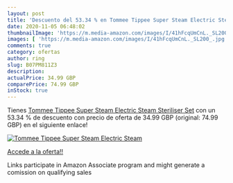 ```yaml
---
layout: post
title: 'Descuento del 53.34 % en Tommee Tippee Super Steam Electric Steam'
date: 2020-11-05 06:48:02
thumbnailImage: 'https://m.media-amazon.com/images/I/41hFcqUmCnL._SL200_.jpg'
images: [ 'https://m.media-amazon.com/images/I/41hFcqUmCnL._SL200_.jpg' ]
comments: true
category: ofertas
author: ring
slug: B07PM811Z3
description:
actualPrice: 34.99 GBP
comparePrice: 74.99 GBP
inStock: true
---
```


Tienes [Tommee Tippee Super Steam Electric Steam Steriliser Set](https://www.amazon.co.uk/dp/B07PM811Z3/?tag=tolees0a-21) con un 53.34 % de descuento con precio de oferta de 34.99 GBP (original: 74.99 GBP) en el siguiente enlace!

[![Tommee Tippee Super Steam Electric Steam](https://m.media-amazon.com/images/I/41hFcqUmCnL._SL200_.jpg)](https://www.amazon.co.uk/dp/B07PM811Z3/?tag=tolees0a-21)

[Accede a la oferta!!](https://www.amazon.co.uk/dp/B07PM811Z3/?tag=tolees0a-21)

Links participate in Amazon Associate program and might generate a comission on qualifying sales


